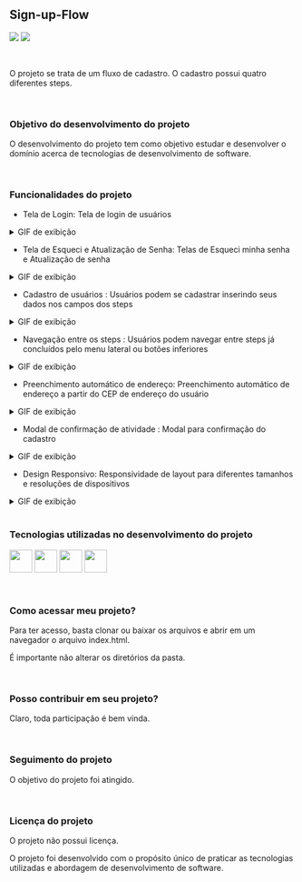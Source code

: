 ## Sign-up-Flow

<img src="https://img.shields.io/badge/Status-Done-green" /> <img src="https://img.shields.io/badge/Version-2.0.0-green" />

<br>

O projeto se trata de um fluxo de cadastro. O cadastro possui quatro diferentes steps.

<br>

### Objetivo do desenvolvimento do projeto

O desenvolvimento do projeto tem como objetivo estudar e desenvolver o domínio acerca de tecnologias de desenvolvimento de software.

<br>

### Funcionalidades do projeto

- Tela de Login: Tela de login de usuários

<details><summary>GIF de exibição</summary>
  
  ![tela-de-login](https://user-images.githubusercontent.com/78915072/191878063-66d64098-79f7-4846-b493-8da723076dee.gif)
  
</details>
  
- Tela de Esqueci e Atualização de Senha: Telas de Esqueci minha senha e Atualização de senha

<details><summary>GIF de exibição</summary>
  
  ![esqueci-senha](https://user-images.githubusercontent.com/78915072/191878094-8edf46c2-cd87-4ef2-827f-08e2c45a9c3c.gif)
  
</details>

- Cadastro de usuários : Usuários podem se cadastrar inserindo seus dados nos campos dos steps

<details><summary>GIF de exibição</summary>

  ![sign-up-exhibition](https://user-images.githubusercontent.com/78915072/164126134-a6875d5d-e2e9-4608-9669-232e809273d3.gif)
  
</details>

- Navegação entre os steps : Usuários podem navegar entre steps já concluídos pelo menu lateral ou botões inferiores

<details><summary>GIF de exibição</summary>

  ![navigation-exhibition](https://user-images.githubusercontent.com/78915072/164126143-ca9f6578-a578-45d1-bab4-137417e19e33.gif)
  
</details>
  
- Preenchimento automático de endereço: Preenchimento automático de endereço a partir do CEP de endereço do usuário

<details><summary>GIF de exibição</summary>
  
  ![viacep](https://user-images.githubusercontent.com/78915072/191878076-3091b65e-3f5d-42ab-8715-00eda3437671.gif)
  
</details> 

- Modal de confirmação de atividade : Modal para confirmação do cadastro

<details><summary>GIF de exibição</summary>

  ![modal-exhibition](https://user-images.githubusercontent.com/78915072/164126171-62a82c33-9117-4739-86cd-d0a3ef0f98d1.gif)
  
</details>
  
- Design Responsivo: Responsividade de layout para diferentes tamanhos e resoluções de dispositivos

<details><summary>GIF de exibição</summary>
  
  ![responsividade](https://user-images.githubusercontent.com/78915072/191878045-12903bcf-067e-44dc-bf71-2209154ed89f.gif)
  
</details>

<br>

### Tecnologias utilizadas no desenvolvimento do projeto

<img src="https://cdn.jsdelivr.net/gh/devicons/devicon/icons/html5/html5-original.svg" width="40" height="40" /> <img src="https://cdn.jsdelivr.net/gh/devicons/devicon/icons/css3/css3-original.svg" width="40" height="40" /> <img src="https://cdn.jsdelivr.net/gh/devicons/devicon/icons/javascript/javascript-original.svg" width="40" height="40" /> <img src="https://cdn.jsdelivr.net/gh/devicons/devicon/icons/jquery/jquery-plain-wordmark.svg" width="40" height="40"  />

<br>

### Como acessar meu projeto?

Para ter acesso, basta clonar ou baixar os arquivos e abrir em um navegador o arquivo index.html.

É importante não alterar os diretórios da pasta.

<br>

### Posso contribuir em seu projeto?

Claro, toda participação é bem vinda.

<br>

### Seguimento do projeto

O objetivo do projeto foi atingido.

<br>

### Licença do projeto

O projeto não possui licença. 

O projeto foi desenvolvido com o propósito único de praticar as tecnologias utilizadas e abordagem de desenvolvimento de software.
